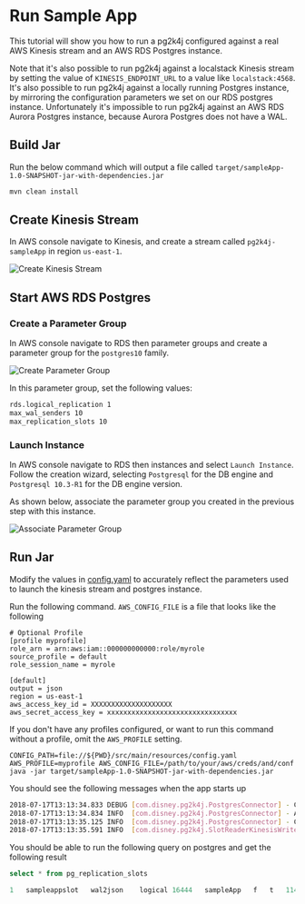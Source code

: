 # Run Sample App

This tutorial will show you how to run a pg2k4j configured against a real AWS Kinesis stream and an AWS RDS Postgres instance.

Note that it's also possible to run pg2k4j against a localstack Kinesis stream by setting
the value of `KINESIS_ENDPOINT_URL` to a value like `localstack:4568`. It's also possible to run pg2k4j against
a locally running Postgres instance, by mirroring the configuration parameters we set on our RDS postgres instance. Unfortunately
it's impossible to run pg2k4j against an AWS RDS Aurora Postgres instance, because Aurora Postgres does not have a WAL.

## Build Jar

Run the below command which will output a file called ```target/sampleApp-1.0-SNAPSHOT-jar-with-dependencies.jar```

```bash
mvn clean install
```

## Create Kinesis Stream

In AWS console navigate to Kinesis, and create a stream called `pg2k4j-sampleApp` in region `us-east-1`.

![Create Kinesis Stream](https://github.bamtech.co/personalization/pg2k4j/blob/master/sampleApp/sampleAppKinesisStream.png)

## Start AWS RDS Postgres

### Create a Parameter Group

In AWS console navigate to RDS then parameter groups and create a parameter group for the `postgres10` family.

![Create Parameter Group](https://github.bamtech.co/personalization/pg2k4j/blob/master/sampleApp/sampleAppParameterGroup.png)

In this parameter group, set the following values:

```bash
rds.logical_replication 1
max_wal_senders 10
max_replication_slots 10
```

### Launch Instance

In AWS console navigate to RDS then instances and select `Launch Instance`. Follow the creation wizard,
selecting `Postgresql` for the DB engine and `Postgresql 10.3-R1` for the DB engine version.

As shown below, associate the parameter group you created in the previous step with this instance.

![Associate Parameter Group](https://github.bamtech.co/personalization/pg2k4j/blob/master/sampleApp/associateParameterGroup.png)

## Run Jar

Modify the values in [config.yaml](https://github.bamtech.co/personalization/pg2k4j/blob/master/sampleApp/src/main/resources/config.yaml)
to accurately reflect the parameters used to launch the kinesis stream and postgres instance.

Run the following command. `AWS_CONFIG_FILE` is a file that looks like the following

```shell
# Optional Profile
[profile myprofile]
role_arn = arn:aws:iam::000000000000:role/myrole
source_profile = default
role_session_name = myrole

[default]
output = json
region = us-east-1
aws_access_key_id = XXXXXXXXXXXXXXXXXXXX
aws_secret_access_key = xxxxxxxxxxxxxxxxxxxxxxxxxxxxxxxx
```

If you don't have any profiles configured, or want to run this command without a profile, omit the `AWS_PROFILE` setting.

```
CONFIG_PATH=file://${PWD}/src/main/resources/config.yaml AWS_PROFILE=myprofile AWS_CONFIG_FILE=/path/to/your/aws/creds/and/conf java -jar target/sampleApp-1.0-SNAPSHOT-jar-with-dependencies.jar
``` 

You should see the following messages when the app starts up

```bash
2018-07-17T13:13:34.833 DEBUG [com.disney.pg2k4j.PostgresConnector] - Connected to postgres
2018-07-17T13:13:34.834 INFO  [com.disney.pg2k4j.PostgresConnector] - Attempting to create replication slot sampleAppSlot
2018-07-17T13:13:35.125 INFO  [com.disney.pg2k4j.PostgresConnector] - Created replication slot
2018-07-17T13:13:35.591 INFO  [com.disney.pg2k4j.SlotReaderKinesisWriter] - Consuming from slot sampleAppSlot
```

You should be able to run the following query on postgres and get the following result

```sql
select * from pg_replication_slots

1	sampleappslot	wal2json	logical	16444	sampleApp	f	t	114618	null	5736302	30A/58000060	30A/58000098
```

